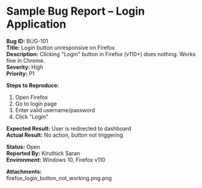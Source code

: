 # Sample Bug Report – Login Application

**Bug ID:** BUG-101  
**Title:** Login button unresponsive on Firefox  
**Description:** Clicking "Login" button in Firefox (v110+) does nothing. Works fine in Chrome.  
**Severity:** High  
**Priority:** P1  

**Steps to Reproduce:**  
1. Open Firefox  
2. Go to login page  
3. Enter valid username/password  
4. Click "Login"  

**Expected Result:** User is redirected to dashboard  
**Actual Result:** No action, button not triggering  

**Status:** Open  
**Reported By:** Kiruthick Saran  
**Environment:** Windows 10, Firefox v110  

**Attachments:**  
firefox_login_button_not_working.png.png
